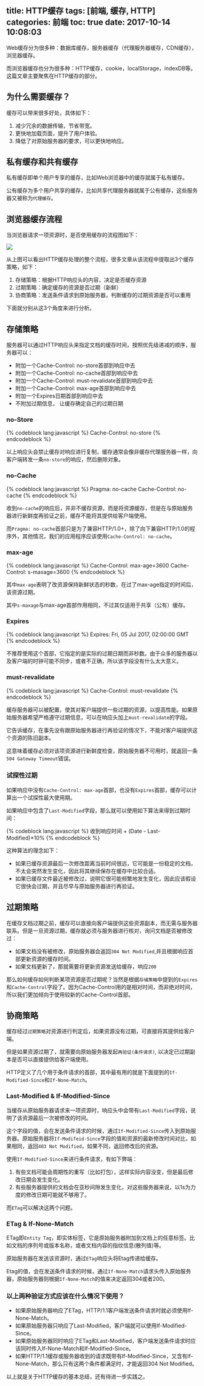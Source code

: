 title: HTTP缓存
tags: [前端, 缓存, HTTP]
categories: 前端
toc: true
date: 2017-10-14 10:08:03
---

Web缓存分为很多种：数据库缓存，服务器缓存（代理服务器缓存，CDN缓存），浏览器缓存。

而浏览器缓存也分为很多种：HTTP缓存，cookie，localStorage，indexDB等。这篇文章主要聚焦在HTTP缓存的部分。

## 为什么需要缓存？

缓存可以带来很多好处，具体如下：

1. 减少冗余的数据传输，节省带宽。
2. 更快地加载页面，提升了用户体验。
3. 降低了对原始服务器的要求，可以更快地响应。

## 私有缓存和共有缓存

私有缓存即单个用户专享的缓存，比如Web浏览器中的缓存就属于私有缓存。

公有缓存为多个用户共享的缓存，比如共享代理服务器就属于公有缓存，这些服务器又被称为`代理缓存`。

## 浏览器缓存流程

当浏览器请求一项资源时，是否使用缓存的流程图如下：

![](http://7xvlvo.com1.z0.glb.clouddn.com/HTTP%E7%BC%93%E5%AD%98.png)

从上图可以看出HTTP缓存处理的整个流程，很多文章从该流程中提取出3个缓存策略，如下：

1. 存储策略：根据HTTP响应头的内容，决定是否缓存资源
2. 过期策略：确定缓存的资源是否过期（新鲜）
3. 协商策略：发送条件请求到原始服务器，判断缓存的过期资源是否可以重用

下面就分别从这3个角度来进行分析。

## 存储策略

服务器可以通过HTTP响应头来指定文档的缓存时间，按照优先级递减的顺序，服务器可以：

- 附加一个Cache-Control: no-store首部到响应中去
- 附加一个Cache-Control: no-cache首部到响应中去
- 附加一个Cache-Control: must-revalidate首部到响应中去
- 附加一个Cache-Control: max-age首部到响应中去
- 附加一个Expires日期首部到响应中去
- 不附加过期信息， 让缓存确定自己的过期日期

### no-Store

{% codeblock lang:javascript %}
Cache-Control: no-store
{% endcodeblock %}

以上响应头会禁止缓存对响应进行复制，缓存通常会像非缓存代理服务器一样，向客户端转发一条`no-store`的响应，然后删除对象。

### no-Cache

{% codeblock lang:javascript %}
Pragma: no-cache
Cache-Control: no-cache
{% endcodeblock %}

收到`no-cache`的响应后，并非不缓存资源，而是将资源缓存，但是在与原始服务器进行新鲜度再验证之前，缓存不能将其提供给客户端使用。

而`Pragma: no-cache`首部只是为了兼容HTTP/1.0+，除了向下兼容HTTP/1.0的程序外，其他情况，我们的应用程序应该使用`Cache-Control: no-cache`。

### max-age

{% codeblock lang:javascript %}
Cache-Control: max-age=3600
Cache-Control: s-maxage=3600
{% endcodeblock %}

其中`max-age`表明了改资源保持新鲜状态的秒数，在过了max-age指定的时间后，该资源过期。

其中`s-maxage`与max-age首部作用相同，不过其仅适用于共享（公有）缓存。

### Expires

{% codeblock lang:javascript %}
Expires: Fri, 05 Jul 2017, 02:00:00 GMT
{% endcodeblock %}

不推荐使用这个首部，它指定的是实际的过期日期而非秒数。由于众多的服务器以及客户端的时钟可能不同步，或者不正确，所以该字段没有什么太大意义。

### must-revalidate

{% codeblock lang:javascript %}
Cache-Control: must-revalidate
{% endcodeblock %}

缓存服务器可以被配置，使其对客户端提供一些过期的资源，以提高性能。如果原始服务器希望严格遵守过期信息，可以在响应头加上`must-revalidate`的字段。

它告诉缓存，在事先没有跟原始服务器进行再验证的情况下，不能对客户端提供这个资源的陈旧副本。

这意味着缓存必须对该项资源进行新鲜度检查，原始服务器不可用时，就返回一条`504 Gateway Timeout`错误。

### 试探性过期

如果响应中没有`Cache-Control: max-age`首部，也没有`Expires`首部，缓存可以计算出一个试探性最大使用期。

如果响应中包含了`Last-Modified`字段，那么就可以使用如下算法来得到过期时间：

{% codeblock lang:javascript %}
收到响应时间 + (Date - Last-Modified)*10%
{% endcodeblock %}

这种算法的理念如下：

- 如果已缓存资源最后一次修改距离当前时间很远，它可能是一份稳定的文档，不太会突然发生变化，因此将其继续保存在缓存中比较合适。
- 如果已缓存文件最近被修改过，说明它很可能频繁地发生变化，因此应该假设它很快会过期，并且尽早与原始服务器进行再验证。

## 过期策略

在缓存文档过期之前，缓存可以直接向客户端提供这些资源副本，而无需与服务器联系。但是一旦资源过期，缓存就必须与服务器进行核对，询问文档是否被修改过：

- 如果文档没有被修改，原始服务器会返回`304 Not Modified`,并且根据响应首部更新资源的缓存时间。
- 如果文档更新了，那就需要将更新资源发送给缓存，响应`200`

那么如何缓存如何判断某项资源是否过期呢？当然是根据`存储策略`中提到的`Expires`和`Cache-Control`字段了。因为Cache-Control用的是相对时间，而非绝对时间，所以我们更加倾向于使用较新的Cache-Control首部。

## 协商策略

缓存经过`过期策略`对资源进行判定后，如果资源没有过期，可直接将其提供给客户端。

但是如果资源过期了，就需要向原始服务器发起`再验证(条件请求)`, 以决定已过期副本是否可以直接提供给客户端使用。

HTTP定义了几个用于条件请求的首部，其中最有用的就是下面提到的`If-Modified-Since`和`If-None-Match`。

### Last-Modified & If-Modified-Since

当缓存从原始服务器请求来一项资源时，响应头中会带有`Last-Modified`字段，说明了该资源最后一次被修改的时间。

这个字段的值，会在发送条件请求的时候，通过`If-Modified-Since`传入到原始服务器。原始服务器将`If-Modifeid-Since`字段的值和资源的最新修改时间对比，如果相同，返回`403 Not Modified`，如果不同，返回修改后的资源。

使用`If-Modified-Since`来进行条件请求，有如下弊端：

1. 有些文档可能会周期性的重写（比如打包），这样实际内容没变，但是最后修改日期会发生变化。
2. 有些服务器提供的文档会在亚秒间隙发生变化，对这些服务器来说，以1s为力度的修改日期可能就不够用了。

而`ETag`可以解决这两个问题。

### ETag & If-None-Match

ETag即`Entity Tag`，即实体标签，它是原始服务器附加到文档上的任意标签。比如文档的序列号或版本名称，或者文档内容的指纹信息(散列值)等。

原始服务器在发送该资源时，通过`ETag`响应头将Etag传递给缓存。

Etag的值，会在发送条件请求的时候，通过`If-None-Match`请求头传入原始服务器，原始服务器则根据`If-None-Match`的值来决定返回304或者200。

### 以上两种验证方式应该在什么情况下使用？

- 如果原始服务器响应了ETag，HTTP/1.1客户端发送条件请求时就必须使用If-None-Match。
- 如果原始服务器只响应了Last-Modified，客户端就可以使用If-Modified-Since。
- 如果原始服务器同时响应了ETag和Last-Modified，客户端发送条件请求时应该同时传入If-None-Match和If-Modified-Since。
- 如果HTTP/1.1缓存或服务器收到的请求既带有If-Modified-Since，又含有If-None-Match，那么只有这两个条件都满足时，才能返回304 Not Modified。

以上就是关于HTTP缓存的基本总结，还有待进一步实践之。

